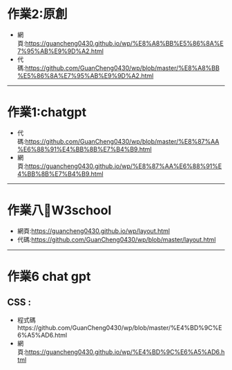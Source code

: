 # 作業2:原創
* 網頁:https://guancheng0430.github.io/wp/%E8%A8%BB%E5%86%8A%E7%95%AB%E9%9D%A2.html
* 代碼:https://github.com/GuanCheng0430/wp/blob/master/%E8%A8%BB%E5%86%8A%E7%95%AB%E9%9D%A2.html

--------------------------------------------------------------------------

# 作業1:chatgpt
* 代碼:https://github.com/GuanCheng0430/wp/blob/master/%E8%87%AA%E6%88%91%E4%BB%8B%E7%B4%B9.html
* 網頁:https://guancheng0430.github.io/wp/%E8%87%AA%E6%88%91%E4%BB%8B%E7%B4%B9.html

-------------------------------------------------------------------

# 作業八🥇W3school
* 網頁:https://guancheng0430.github.io/wp/layout.html
* 代碼:https://github.com/GuanCheng0430/wp/blob/master/layout.html

------------------

# 作業6 chat gpt
## CSS :
* 程式碼https://github.com/GuanCheng0430/wp/blob/master/%E4%BD%9C%E6%A5%AD6.html
* 網頁:https://guancheng0430.github.io/wp/%E4%BD%9C%E6%A5%AD6.html
  
